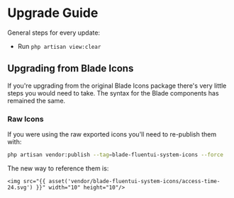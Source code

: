 # Upgrade Guide

General steps for every update:

- Run `php artisan view:clear`

## Upgrading from Blade Icons

If you're upgrading from the original Blade Icons package there's very little steps you would need to take. The syntax for the Blade components has remained the same.

### Raw Icons

If you were using the raw exported icons you'll need to re-publish them with:

```bash
php artisan vendor:publish --tag=blade-fluentui-system-icons --force
```

The new way to reference them is:

```blade
<img src="{{ asset('vendor/blade-fluentui-system-icons/access-time-24.svg') }}" width="10" height="10"/>
```
